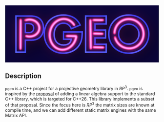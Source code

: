 ![logo_pgeo](logo_pgeo.png)

## Description

`pgeo` is a C++ project for a projective geometry library in $RP^3$. `pgeo` is inspired by the [proposal](https://wg21.link/p1385) of adding a linear algebra support to the standard C++ library, which is targeted for C++26. This library implements a subset of that proposal. Since the focus here is $RP^3$ the matrix sizes are known at compile time, and we can add different static matrix engines with the same Matrix API.


